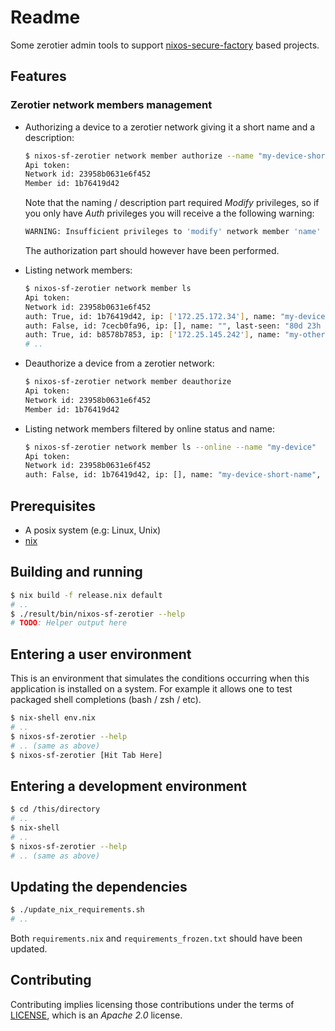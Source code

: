 Readme
======

Some zerotier admin tools to support [nixos-secure-factory] based projects.


Features
--------

### Zerotier network members management

 -  Authorizing a device to a zerotier network giving it a short name and a
    description:

    ```bash
    $ nixos-sf-zerotier network member authorize --name "my-device-short-name" --description "My description."
    Api token:
    Network id: 23958b0631e6f452
    Member id: 1b76419d42
    ```

    Note that the naming / description part required *Modify* privileges, so if you
    only have *Auth* privileges you will receive a the following warning:

    ```bash
    WARNING: Insufficient privileges to 'modify' network member 'name' field. Proceding with member authorization.
    ```

    The authorization part should however have been performed.

 -  Listing network members:

    ```bash
    $ nixos-sf-zerotier network member ls
    Api token:
    Network id: 23958b0631e6f452
    auth: True, id: 1b76419d42, ip: ['172.25.172.34'], name: "my-device-short-name", last-seen: "ONLINE", phys-ip: 24.37.197.186, desc: "My description."
    auth: False, id: 7cecb0fa96, ip: [], name: "", last-seen: "80d 23h 1388m 52s", phys-ip: 24.38.194.192, desc: ""
    auth: True, id: b8578b7853, ip: ['172.25.145.242'], name: "my-other-device-short-name", last-seen: "31d 17h 1036m 8s", phys-ip: 70.49.203.78, desc: "My other description."
    # ..
    ```

 -  Deauthorize a device from a zerotier network:

    ```bash
    $ nixos-sf-zerotier network member deauthorize
    Api token:
    Network id: 23958b0631e6f452
    Member id: 1b76419d42

    ```

 -  Listing network members filtered by online status and name:

    ```bash
    $ nixos-sf-zerotier network member ls --online --name "my-device"
    Api token:
    Network id: 23958b0631e6f452
    auth: False, id: 1b76419d42, ip: [], name: "my-device-short-name", last-seen: "ONLINE", phys-ip: 24.37.197.186, desc: "My description."
    ```


Prerequisites
-------------

 -  A posix system (e.g: Linux, Unix)
 -  [nix](https://nixos.org/nix/download.html)


Building and running
--------------------

```bash
$ nix build -f release.nix default
# ..
$ ./result/bin/nixos-sf-zerotier --help
# TODO: Helper output here
```


Entering a user environment
---------------------------

This is an environment that simulates the conditions occurring when this
application is installed on a system. For example it allows one to test packaged
shell completions (bash / zsh / etc).

```bash
$ nix-shell env.nix
# ..
$ nixos-sf-zerotier --help
# .. (same as above)
$ nixos-sf-zerotier [Hit Tab Here]
```


Entering a development environment
----------------------------------

```bash
$ cd /this/directory
# ..
$ nix-shell
# ..
$ nixos-sf-zerotier --help
# .. (same as above)
```


Updating the dependencies
-------------------------

```bash
$ ./update_nix_requirements.sh
# ..
```

Both `requirements.nix` and `requirements_frozen.txt` should have been updated.


Contributing
------------

Contributing implies licensing those contributions under the terms of [LICENSE](./LICENSE), which is an *Apache 2.0* license.


[nixos-secure-factory]: https://github.com/jraygauthier/nixos-secure-factory
